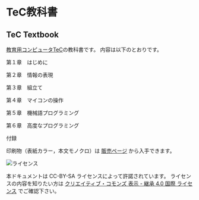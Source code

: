 # TeC教科書
TeC Textbook
---

[教育用コンピュータTeC](https://github.com/tctsigemura/TeC7)の教科書です。
内容は以下のとおりです。

第１章　はじめに

第２章　情報の表現

第３章　組立て

第４章　マイコンの操作

第５章　機械語プログラミング

第６章　高度なプログラミング

付録

印刷物（表紙カラー，本文モノクロ）は
[販売ページ](https://www.seichoku.com/user_data/booksale.php?id=238778393)
から入手できます。

![ライセンス](https://i.creativecommons.org/l/by-sa/4.0/88x31.png "クリエイティブ・コモンズ・ライセンス")

本ドキュメントは CC-BY-SA ライセンスによって許諾されています。
ライセンスの内容を知りたい方は
[クリエイティブ・コモンズ 表示 - 継承 4.0 国際 ライセンス](https://creativecommons.org/licenses/by-sa/4.0/deed.ja)
でご確認下さい。
